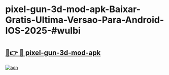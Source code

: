 # pixel-gun-3d-mod-apk-Baixar-Gratis-Ultima-Versao-Para-Android-IOS-2025-#wulbi

# <h2><a href="https://ainizakaria.my?title=pixel-gun-3d-mod-apk&ref=24M">🔗👉 🔴 pixel-gun-3d-mod-apk</a></h2>

[![acn](https://github.com/user-attachments/assets/0f9c940e-d8b0-45ae-aac7-cd30a18b3e1c)](https://ainizakaria.my?title=pixel-gun-3d-mod-apk&ref=24M)

